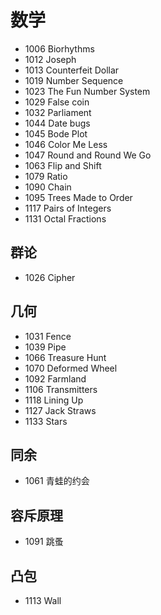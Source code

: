 # 数学

- 1006 Biorhythms
- 1012 Joseph
- 1013 Counterfeit Dollar
- 1019 Number Sequence
- 1023 The Fun Number System
- 1029 False coin
- 1032 Parliament
- 1044 Date bugs
- 1045 Bode Plot
- 1046 Color Me Less
- 1047 Round and Round We Go
- 1063 Flip and Shift
- 1079 Ratio
- 1090 Chain
- 1095 Trees Made to Order
- 1117 Pairs of Integers
- 1131 Octal Fractions


## 群论

- 1026 Cipher


## 几何

- 1031 Fence
- 1039 Pipe
- 1066 Treasure Hunt
- 1070 Deformed Wheel
- 1092 Farmland
- 1106 Transmitters
- 1118 Lining Up
- 1127 Jack Straws
- 1133 Stars


## 同余

- 1061 青蛙的约会


## 容斥原理

- 1091 跳蚤


## 凸包

- 1113 Wall
